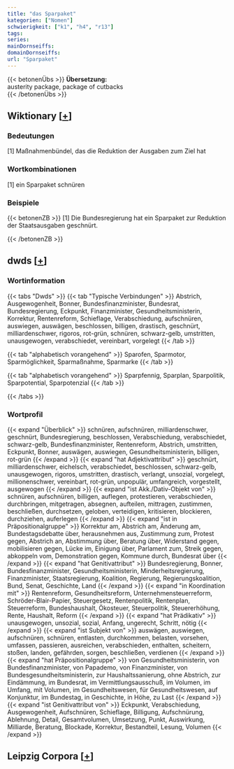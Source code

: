 ```yaml
---
title: "das Sparpaket"
kategorien: ["Nomen"]
schwierigkeit: ["k1", "h4", "r13"]
tags:
series:
mainDornseiffs:
domainDornseiffs:
url: "Sparpaket"
---
```


{{< betonenÜbs >}}
**Übersetzung:**  
austerity package, package of cutbacks  
{{< /betonenÜbs >}}

## Wiktionary [[+](https://de.wiktionary.org/wiki/Sparpaket)]

### Bedeutungen
[1] Maßnahmenbündel, das die Reduktion der Ausgaben zum Ziel hat  

### Wortkombinationen
[1] ein Sparpaket schnüren  

### Beispiele
{{< betonenZB >}}
[1] Die Bundesregierung hat ein Sparpaket zur Reduktion der Staatsausgaben geschnürt.  

{{< /betonenZB >}}


## dwds [[+](https://www.dwds.de/wb/Sparpaket)]

### Wortinformation
{{< tabs "Dwds" >}}
{{< tab "Typische Verbindungen" >}}
Abstrich, Ausgewogenheit, Bonner, Bundesfinanzminister, Bundesrat, Bundesregierung, Eckpunkt, Finanzminister, Gesundheitsministerin, Korrektur, Rentenreform, Schieflage, Verabschiedung, aufschnüren, auswiegen, auswägen, beschlossen, billigen, drastisch, geschnürt, milliardenschwer, rigoros, rot-grün, schnüren, schwarz-gelb, umstritten, unausgewogen, verabschiedet, vereinbart, vorgelegt
{{< /tab >}}

{{< tab "alphabetisch vorangehend" >}}
Sparofen, Sparmotor, Sparmöglichkeit, Sparmaßnahme, Sparmarke
{{< /tab >}}

{{< tab "alphabetisch vorangehend" >}}
Sparpfennig, Sparplan, Sparpolitik, Sparpotential, Sparpotenzial
{{< /tab >}}

{{< /tabs >}}

### Wortprofil
{{< expand "Überblick" >}} schnüren, aufschnüren, milliardenschwer, geschnürt, Bundesregierung, beschlossen, Verabschiedung, verabschiedet, schwarz-gelb, Bundesfinanzminister, Rentenreform, Abstrich, umstritten, Eckpunkt, Bonner, auswägen, auswiegen, Gesundheitsministerin, billigen, rot-grün {{< /expand >}}
{{< expand "hat Adjektivattribut" >}} geschnürt, milliardenschwer, eichelsch, verabschiedet, beschlossen, schwarz-gelb, unausgewogen, rigoros, umstritten, drastisch, verlangt, unsozial, vorgelegt, millionenschwer, vereinbart, rot-grün, unpopulär, umfangreich, vorgestellt, ausgewogen {{< /expand >}}
{{< expand "ist Akk./Dativ-Objekt von" >}} schnüren, aufschnüren, billigen, auflegen, protestieren, verabschieden, durchbringen, mitgetragen, absegnen, aufteilen, mittragen, zustimmen, beschließen, durchsetzen, geloben, verteidigen, kritisieren, blockieren, durchziehen, auferlegen {{< /expand >}}
{{< expand "ist in Präpositionalgruppe" >}} Korrektur am, Abstrich am, Änderung am, Bundestagsdebatte über, herausnehmen aus, Zustimmung zum, Protest gegen, Abstrich an, Abstimmung über, Beratung über, Widerstand gegen, mobilisieren gegen, Lücke im, Einigung über, Parlament zum, Streik gegen, abkoppeln vom, Demonstration gegen, Kommune durch, Bundesrat über {{< /expand >}}
{{< expand "hat Genitivattribut" >}} Bundesregierung, Bonner, Bundesfinanzminister, Gesundheitsministerin, Minderheitsregierung, Finanzminister, Staatsregierung, Koalition, Regierung, Regierungskoalition, Bund, Senat, Geschichte, Land {{< /expand >}}
{{< expand "in Koordination mit" >}} Rentenreform, Gesundheitsreform, Unternehmensteuerreform, Schröder-Blair-Papier, Steuergesetz, Rentenpolitik, Rentenplan, Steuerreform, Bundeshaushalt, Ökosteuer, Steuerpolitik, Steuererhöhung, Rente, Haushalt, Reform {{< /expand >}}
{{< expand "hat Prädikativ" >}} unausgewogen, unsozial, sozial, Anfang, ungerecht, Schritt, nötig {{< /expand >}}
{{< expand "ist Subjekt von" >}} auswägen, auswiegen, aufschnüren, schnüren, entlasten, durchkommen, belasten, vorsehen, umfassen, passieren, ausreichen, verabschieden, enthalten, scheitern, stoßen, landen, gefährden, sorgen, beschließen, verdienen {{< /expand >}}
{{< expand "hat Präpositionalgruppe" >}} von Gesundheitsministerin, von Bundesfinanzminister, von Papademo, von Finanzminister, von Bundesgesundheitsministerin, zur Haushaltssanierung, ohne Abstrich, zur Eindämmung, im Bundesrat, im Vermittlungsausschuß, im Volumen, im Umfang, mit Volumen, im Gesundheitswesen, für Gesundheitswesen, auf Konjunktur, im Bundestag, in Geschichte, in Höhe, zu Last {{< /expand >}}
{{< expand "ist Genitivattribut von" >}} Eckpunkt, Verabschiedung, Ausgewogenheit, Aufschnüren, Schieflage, Billigung, Aufschnürung, Ablehnung, Detail, Gesamtvolumen, Umsetzung, Punkt, Auswirkung, Milliarde, Beratung, Blockade, Korrektur, Bestandteil, Lesung, Volumen {{< /expand >}}

## Leipzig Corpora [[+](https://corpora.uni-leipzig.de/en/res?word=Sparpaket&corpusId=deu_newscrawl-public_2018)]

